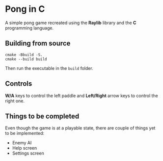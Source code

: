 # Pong in C

A simple pong game recreated using the **Raylib** library and the **C** programming language.

## Building from source
```
cmake -Bbuild -S.
cmake --build build
```

Then run the executable in the `build` folder.

## Controls
**W/A** keys to control the left paddle and **Left/Right** arrow keys to control the right one.

## Things to be completed
Even though the game is at a playable state, there are couple of things yet to be implemented:
- Enemy AI
- Help screen
- Settings screen
